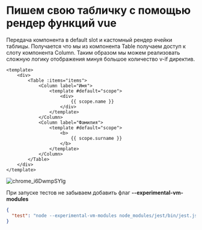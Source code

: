 # Пишем свою табличку с помощью рендер функций vue
Передача компонента в default slot и кастомный рендер ячейки таблицы. 
Получается что мы из компонента Table получаем доступ к слоту компонента Column. 
Таким образом мы можем реализовать сложную логику отображения минуя большое количество v-if директив.

```vue
<template>
    <div>
        <Table :items="items">
            <Column label="Имя">
                <template #default="scope">
                    <div>
                        {{ scope.name }}
                    </div>
                </template>
            </Column>
            <Column label="Фамилия">
                <template #default="scope">
                    <b>
                        {{ scope.surname }}
                    </b>
                </template>
            </Column>
        </Table>
    </div>
</template>
```
![chrome_i6DwmpSYlg](https://github.com/iobox420/vue-render-function-and-slots/assets/67315235/d82b345d-3816-48ea-a59a-339f7c977f04)

При запуске тестов не забываем добавить флаг  **--experimental-vm-modules**
```json
{
  "test": "node --experimental-vm-modules node_modules/jest/bin/jest.js"
}
```


